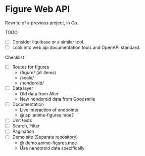 # Figure Web API

Rewrite of a previous project, in Go.

TODO
- [ ] Consider liquibase or a similar tool.
- [ ] Look into web api documentation tools and OpenAPI standard.

Checklist
- [ ] Routes for figures
  - /figure/ (all items)
  - /scale/
  - /nendoroid/
- [ ] Data layer
  - Old data from Alter
  - New nendoroid data from Goodsmile
- [ ] Documentation
  - Live interaction of endpoints
  - @ api.anime-figures.moe?
- [ ] Unit tests
- [ ] Search, Filter
- [ ] Pagination
- [ ] Demo site (Separate repository)
  - @ demo.anime-figures.moe
  - Use nendoroid data specifically
